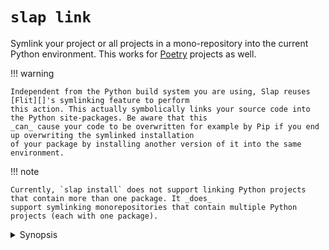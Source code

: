 # `slap link`

  [Flit]: https://flit.readthedocs.io/en/latest/
  [Poetry]: https://python-poetry.org/

Symlink your project or all projects in a mono-repository into the current Python environment. This works for [Poetry][]
projects as well.

!!! warning

    Independent from the Python build system you are using, Slap reuses [Flit][]'s symlinking feature to perform
    this action. This actually symbolically links your source code into the Python site-packages. Be aware that this
    _can_ cause your code to be overwritten for example by Pip if you end up overwriting the symlinked installation
    of your package by installing another version of it into the same environment.

!!! note

    Currently, `slap install` does not support linking Python projects that contain more than one package. It _does_
    support symlinking monorepositories that contain multiple Python projects (each with one package).

<details><summary>Synopsis</summary>
```
@shell slap link --help
```
</details>
